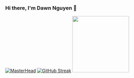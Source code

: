 ### Hi there, I'm Dawn Nguyen 👋

<!--
**YuuHaruna/YuuHaruna** is a ✨ _special_ ✨ repository because its `README.md` (this file) appears on your GitHub profile.

Here are some ideas to get you started:

- 🔭 I’m currently working on ...
- 🌱 I’m currently learning ...
- 👯 I’m looking to collaborate on ...
- 🤔 I’m looking for help with ...
- 💬 Ask me about ...
- 📫 How to reach me: ...
- 😄 Pronouns: ...
- ⚡ Fun fact: ...
-->
[![MasterHead](https://hinhnen123.com/wp-content/uploads/2021/06/anh-meo-cute-nhat-9.jpg)](https://github.com/YuuHaruna)
[![GitHub Streak](https://github-readme-streak-stats.herokuapp.com/?user=DenverCoder1)](https://git.io/streak-stats)
<img height="180em" src="https://github-readme-stats.vercel.app/api?username=YuuHaruna&show_icons=true&hide_border=true&&count_private=true&include_all_commits=true"/>
